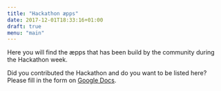 ```yaml
---
title: "Hackathon æpps"
date: 2017-12-01T18:33:16+01:00
draft: true
menu: "main"
---
```


Here you will find the æpps that has been build by the community during the Hackathon week.

Did you contributed the Hackathon and do you want to be listed here? Please fill in the form on [Google Docs](#).
